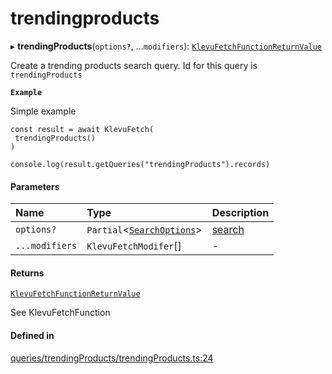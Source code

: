 # trendingproducts
      
▸ **trendingProducts**(`options?`, ...`modifiers`): [`KlevuFetchFunctionReturnValue`](klevufetchfunctionreturnvalue.md)

Create a trending products search query. Id for this query is `trendingProducts`

**`Example`**

Simple example
```
const result = await KlevuFetch(
 trendingProducts()
)

console.log(result.getQueries("trendingProducts").records)
```

#### Parameters

| Name | Type | Description |
| :------ | :------ | :------ |
| `options?` | `Partial`<[`SearchOptions`](searchoptions.md)\> | [search](search.md) |
| `...modifiers` | `KlevuFetchModifer`[] | - |

#### Returns

[`KlevuFetchFunctionReturnValue`](klevufetchfunctionreturnvalue.md)

See KlevuFetchFunction

#### Defined in

[queries/trendingProducts/trendingProducts.ts:24](https://github.com/klevultd/frontend-sdk/blob/58d63d7/packages/klevu-core/src/queries/trendingProducts/trendingProducts.ts#L24)

